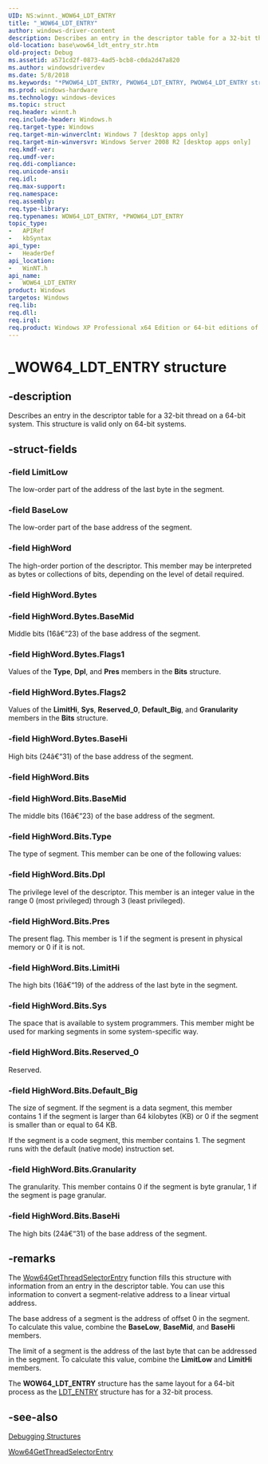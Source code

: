 ```yaml
---
UID: NS:winnt._WOW64_LDT_ENTRY
title: "_WOW64_LDT_ENTRY"
author: windows-driver-content
description: Describes an entry in the descriptor table for a 32-bit thread on a 64-bit system. This structure is valid only on 64-bit systems.
old-location: base\wow64_ldt_entry_str.htm
old-project: Debug
ms.assetid: a571cd2f-0873-4ad5-bcb8-c0da2d47a820
ms.author: windowsdriverdev
ms.date: 5/8/2018
ms.keywords: "*PWOW64_LDT_ENTRY, PWOW64_LDT_ENTRY, PWOW64_LDT_ENTRY structure pointer, WOW64_LDT_ENTRY, WOW64_LDT_ENTRY structure, _WOW64_LDT_ENTRY, base.wow64_ldt_entry_str, winnt/LDT_ENTRY, winnt/PWOW64_LDT_ENTRY"
ms.prod: windows-hardware
ms.technology: windows-devices
ms.topic: struct
req.header: winnt.h
req.include-header: Windows.h
req.target-type: Windows
req.target-min-winverclnt: Windows 7 [desktop apps only]
req.target-min-winversvr: Windows Server 2008 R2 [desktop apps only]
req.kmdf-ver: 
req.umdf-ver: 
req.ddi-compliance: 
req.unicode-ansi: 
req.idl: 
req.max-support: 
req.namespace: 
req.assembly: 
req.type-library: 
req.typenames: WOW64_LDT_ENTRY, *PWOW64_LDT_ENTRY
topic_type:
-	APIRef
-	kbSyntax
api_type:
-	HeaderDef
api_location:
-	WinNT.h
api_name:
-	WOW64_LDT_ENTRY
product: Windows
targetos: Windows
req.lib: 
req.dll: 
req.irql: 
req.product: Windows XP Professional x64 Edition or 64-bit editions of     Windows Server 2003
---
```


# _WOW64_LDT_ENTRY structure


## -description


Describes an entry in the descriptor table for a 32-bit thread on a 64-bit system. This structure is valid only on 64-bit systems.


## -struct-fields




### -field LimitLow

The low-order part of the address of the last byte in the segment.


### -field BaseLow

The low-order part of the base address of the segment.


### -field HighWord

The high-order portion of the descriptor. This member may be interpreted as bytes or collections of bits, depending on the level of detail required. 



					


### -field HighWord.Bytes


### -field HighWord.Bytes.BaseMid

Middle bits (16â€“23) of the base address of the segment.


### -field HighWord.Bytes.Flags1

Values of the <b>Type</b>, <b>Dpl</b>, and <b>Pres</b> members in the <b>Bits</b> structure.


### -field HighWord.Bytes.Flags2

Values of the <b>LimitHi</b>, <b>Sys</b>, <b>Reserved_0</b>, <b>Default_Big</b>, and <b>Granularity</b> members in the <b>Bits</b> structure.


### -field HighWord.Bytes.BaseHi

High bits (24â€“31) of the base address of the segment.


### -field HighWord.Bits


### -field HighWord.Bits.BaseMid

The middle bits (16â€“23) of the base address of the segment.


### -field HighWord.Bits.Type

The type of segment. This member can be one of the following values:


### -field HighWord.Bits.Dpl

The privilege level of the descriptor. This member is an integer value in the range 0 (most privileged) through 3 (least privileged).


### -field HighWord.Bits.Pres

The present flag. This member is 1 if the segment is present in physical memory or 0 if it is not.


### -field HighWord.Bits.LimitHi

The high bits (16â€“19) of the address of the last byte in the segment.


### -field HighWord.Bits.Sys

The space that is available to system programmers. This member might be used for marking segments in some system-specific way.


### -field HighWord.Bits.Reserved_0

Reserved.


### -field HighWord.Bits.Default_Big

The size of segment. If the segment is a data segment, this member contains 1 if the segment is larger than 64 kilobytes (KB) or 0 if the segment is smaller than or equal to 64 KB. 




If the segment is a code segment, this member contains 1. The segment runs with the default (native mode) instruction set. 


### -field HighWord.Bits.Granularity

The granularity. This member contains 0 if the segment is byte granular, 1 if the segment is page granular.


### -field HighWord.Bits.BaseHi

The high bits (24â€“31) of the base address of the segment.


## -remarks



The 
<a href="https://msdn.microsoft.com/68393913-6725-4cc6-90b9-57da2a96c91e">Wow64GetThreadSelectorEntry</a> function fills this structure with information from an entry in the descriptor table. You can use this information to convert a segment-relative address to a linear virtual address.

The base address of a segment is the address of offset 0 in the segment. To calculate this value, combine the <b>BaseLow</b>, <b>BaseMid</b>, and <b>BaseHi</b> members.

The limit of a segment is the address of the last byte that can be addressed in the segment. To calculate this value, combine the <b>LimitLow</b> and <b>LimitHi</b> members.

The <b>WOW64_LDT_ENTRY</b> structure has the same layout for a 64-bit process as the <a href="https://msdn.microsoft.com/e4c470ee-63e5-4a00-8c69-76cadd490439">LDT_ENTRY</a> structure has for a 32-bit process.




## -see-also




<a href="https://msdn.microsoft.com/bf1294cd-1836-49d3-9cc4-4532429a301f">Debugging Structures</a>



<a href="https://msdn.microsoft.com/68393913-6725-4cc6-90b9-57da2a96c91e">Wow64GetThreadSelectorEntry</a>
 

 

